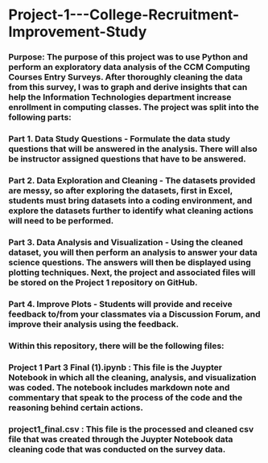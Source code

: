 # Project-1---College-Recruitment-Improvement-Study

### Purpose: The purpose of this project was to use Python and perform an exploratory data analysis of the CCM Computing Courses Entry Surveys. After thoroughly cleaning the data from this survey, I was to graph and derive insights that can help the Information Technologies department increase enrollment in computing classes. The project was split into the following parts:

### Part 1.  Data Study Questions - Formulate the data study questions that will be answered in the analysis.  There will also be instructor assigned questions that have to be answered.
### Part 2.  Data Exploration and Cleaning - The datasets provided are messy, so after exploring the datasets, first in Excel, students must bring datasets into a  coding environment, and explore the datasets further to identify what cleaning actions will need to be performed.
### Part 3.  Data Analysis and Visualization - Using the cleaned dataset, you will then perform an analysis to answer your data science questions.  The answers will then be displayed using plotting techniques.  Next, the project and associated files will be stored on the Project 1 repository on GitHub.
### Part 4.  Improve Plots - Students will provide and receive feedback to/from your classmates via a Discussion Forum, and improve their analysis using the feedback. 

### Within this repository, there will be the following files: 

### Project 1 Part 3 Final (1).ipynb : This file is the Juypter Notebook in which all the cleaning, analysis, and visualization was coded. The notebook includes markdown note and commentary that speak to the process of the code and the reasoning behind certain actions. 

### project1_final.csv : This file is the processed and cleaned csv file that was created through the Juypter Notebook data cleaning code that was conducted on the survey data.

